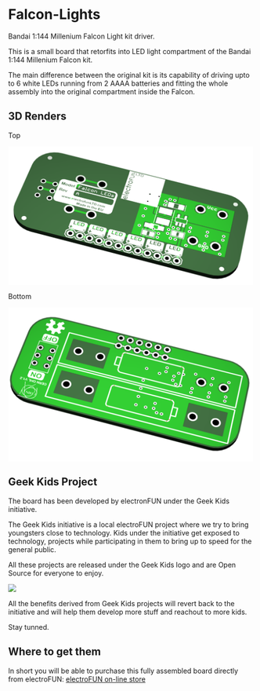 # Falcon-Lights
Bandai 1:144 Millenium Falcon Light kit driver. 

This is a small board that retorfits into LED light compartment of the Bandai 1:144 Millenium Falcon kit.

The main difference between the original kit is its capability of driving upto to 6 white LEDs running from 2 AAAA batteries and fitting the whole assembly into the original compartment inside the Falcon.

## 3D Renders
Top

<img align="top" width=500 src="Artwork/Falcon%20Lights%20Top.png" />

Bottom

<img align="top" width=500 src="Artwork/Falcon%20Lights%20Bottom.png" />

## Geek Kids Project
The board has been developed by electronFUN under the Geek Kids initiative. 

The Geek Kids initiative is a local electroFUN project where we try to bring youngsters close to technology. Kids under the initiative get exposed to technology, projects while participating in them to bring up to speed for the general public. 

All these projects are released under the Geek Kids logo and are Open Source for everyone to enjoy. 

<img align="top" width=175 src="Artwork/GK.png" />

All the benefits derived from Geek Kids projects will revert back to the initiative and will help them develop more stuff and reachout to more kids.

Stay tunned.

## Where to get them
In short you will be able to purchase this fully assembled board directly from electroFUN: [electroFUN on-line store](http://www.electrofunltd.com/p/buy.html "Store")




